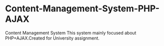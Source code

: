 # Content-Management-System-PHP-AJAX
Content Management System This system mainly focused about PHP+AJAX.Created for University assignment.
